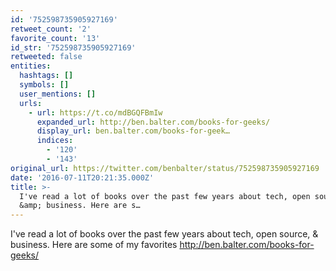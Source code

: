 ```yaml
---
id: '752598735905927169'
retweet_count: '2'
favorite_count: '13'
id_str: '752598735905927169'
retweeted: false
entities:
  hashtags: []
  symbols: []
  user_mentions: []
  urls:
    - url: https://t.co/mdBGQFBmIw
      expanded_url: http://ben.balter.com/books-for-geeks/
      display_url: ben.balter.com/books-for-geek…
      indices:
        - '120'
        - '143'
original_url: https://twitter.com/benbalter/status/752598735905927169
date: '2016-07-11T20:21:35.000Z'
title: >-
  I've read a lot of books over the past few years about tech, open source,
  &amp; business. Here are s…
---
```


I've read a lot of books over the past few years about tech, open source, &amp; business. Here are some of my favorites http://ben.balter.com/books-for-geeks/
